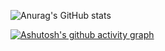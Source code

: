 ![Anurag's GitHub stats](https://github-readme-stats.vercel.app/api?username=alice-east&show_icons=true&theme=gruvbox)

[![Ashutosh's github activity graph](https://github-readme-activity-graph.vercel.app/graph?username=alice-easy&theme=github-compact)](https://github.com/ashutosh00710/github-readme-activity-graph)
